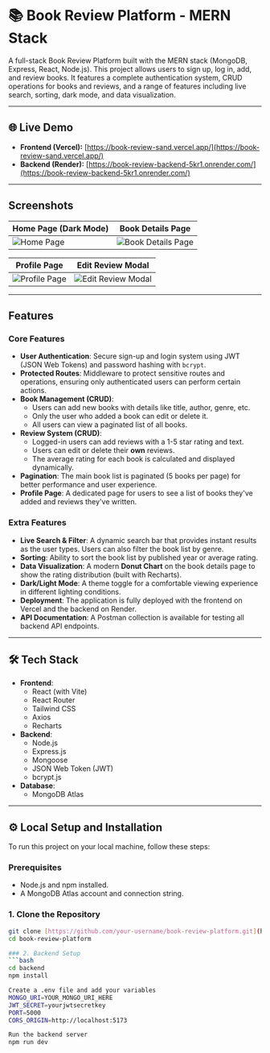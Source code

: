 # 📚 Book Review Platform - MERN Stack

A full-stack Book Review Platform built with the MERN stack (MongoDB, Express, React, Node.js). This project allows users to sign up, log in, add, and review books. It features a complete authentication system, CRUD operations for books and reviews, and a range of features including live search, sorting, dark mode, and data visualization.

---

## 🌐 Live Demo

* **Frontend (Vercel):** [https://book-review-sand.vercel.app/](https://book-review-sand.vercel.app/)
* **Backend (Render):** [https://book-review-backend-5kr1.onrender.com/](https://book-review-backend-5kr1.onrender.com/)

---

##  Screenshots


| Home Page (Dark Mode)                                | Book Details Page                                      |
| ---------------------------------------------------- | ------------------------------------------------------ |
| ![Home Page](https://github.com/user-attachments/assets/55547a0b-4dfa-472d-b9a1-2982cc924597) | ![Book Details Page](https://github.com/user-attachments/assets/fa6e259a-9ef9-43ab-877c-d34d34daae78) |

| Profile Page                                      | Edit Review Modal                                      |
| ------------------------------------------------- | ------------------------------------------------------ |
| ![Profile Page](https://github.com/user-attachments/assets/a4a2c276-8dc6-4472-bbda-a786eea85148) | ![Edit Review Modal](https://github.com/user-attachments/assets/f6b88da4-7df0-4e51-87d9-a5cf8670d8c6) |

---

##  Features

### Core Features
* **User Authentication**: Secure sign-up and login system using JWT (JSON Web Tokens) and password hashing with `bcrypt`.
* **Protected Routes**: Middleware to protect sensitive routes and operations, ensuring only authenticated users can perform certain actions.
* **Book Management (CRUD)**:
    * Users can add new books with details like title, author, genre, etc.
    * Only the user who added a book can edit or delete it.
    * All users can view a paginated list of all books.
* **Review System (CRUD)**:
    * Logged-in users can add reviews with a 1-5 star rating and text.
    * Users can edit or delete their **own** reviews.
    * The average rating for each book is calculated and displayed dynamically.
* **Pagination**: The main book list is paginated (5 books per page) for better performance and user experience.
* **Profile Page**: A dedicated page for users to see a list of books they've added and reviews they've written.

### Extra Features
* **Live Search & Filter**: A dynamic search bar that provides instant results as the user types. Users can also filter the book list by genre.
* **Sorting**: Ability to sort the book list by published year or average rating.
* **Data Visualization**: A modern **Donut Chart** on the book details page to show the rating distribution (built with Recharts).
* **Dark/Light Mode**: A theme toggle for a comfortable viewing experience in different lighting conditions.
* **Deployment**: The application is fully deployed with the frontend on Vercel and the backend on Render.
* **API Documentation**: A Postman collection is available for testing all backend API endpoints.

---

## 🛠️ Tech Stack

* **Frontend**:
    * React (with Vite)
    * React Router
    * Tailwind CSS
    * Axios
    * Recharts
* **Backend**:
    * Node.js
    * Express.js
    * Mongoose
    * JSON Web Token (JWT)
    * bcrypt.js
* **Database**:
    * MongoDB Atlas

---

## ⚙️ Local Setup and Installation

To run this project on your local machine, follow these steps:

### Prerequisites
* Node.js and npm installed.
* A MongoDB Atlas account and connection string.

### 1. Clone the Repository
```bash
git clone [https://github.com/your-username/book-review-platform.git](https://github.com/your-username/book-review-platform.git)
cd book-review-platform

### 2. Backend Setup
```bash
cd backend
npm install

Create a .env file and add your variables
MONGO_URI=YOUR_MONGO_URI_HERE
JWT_SECRET=yourjwtsecretkey
PORT=5000
CORS_ORIGIN=http://localhost:5173

Run the backend server
npm run dev
